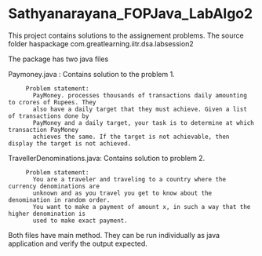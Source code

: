 # Sathyanarayana_FOPJava_LabAlgo2

This project contains solutions to the assignement problems. The source folder haspackage com.greatlearning.iitr.dsa.labsession2

The package has two java files

Paymoney.java : Contains solution to the problem 1.
           
         Problem statement:
           PayMoney. processes thousands of transactions daily amounting to crores of Rupees. They
           also have a daily target that they must achieve. Given a list of transactions done by
           PayMoney and a daily target, your task is to determine at which transaction PayMoney
           achieves the same. If the target is not achievable, then display the target is not achieved.
           

              
TravellerDenominations.java: Contains solution to problem 2.
         
         Problem statement:
           You are a traveler and traveling to a country where the currency denominations are
           unknown and as you travel you get to know about the denomination in random order.
           You want to make a payment of amount x, in such a way that the higher denomination is
           used to make exact payment.

Both files have main method. They can be run individually as java application and verify the output expected.

